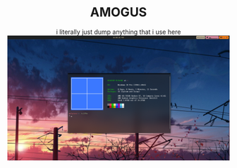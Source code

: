 <div align="center">
 <h1>AMOGUS</h1>
 i literally just dump anything that i use here
<img align="center" src="https://github.com/Welpyes/Welpyes-Dotfiles/blob/6998d9150582e0bb0339c1e987d6914fbf752d96/Screenshot%20(1).png">

